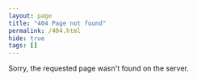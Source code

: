 ```yaml
---
layout: page
title: "404 Page not found"
permalink: /404.html
hide: true
tags: []
---
```


Sorry, the requested page wasn't found on the server.
